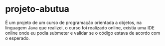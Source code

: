 # projeto-abutua
É um projeto de um curso de programação orientada a objetos, na linguagem Java que realizei, 
o curso foi realizado online, existia uma IDE online onde eu podia submeter e validar se o código
estava de acordo com o esperado.
